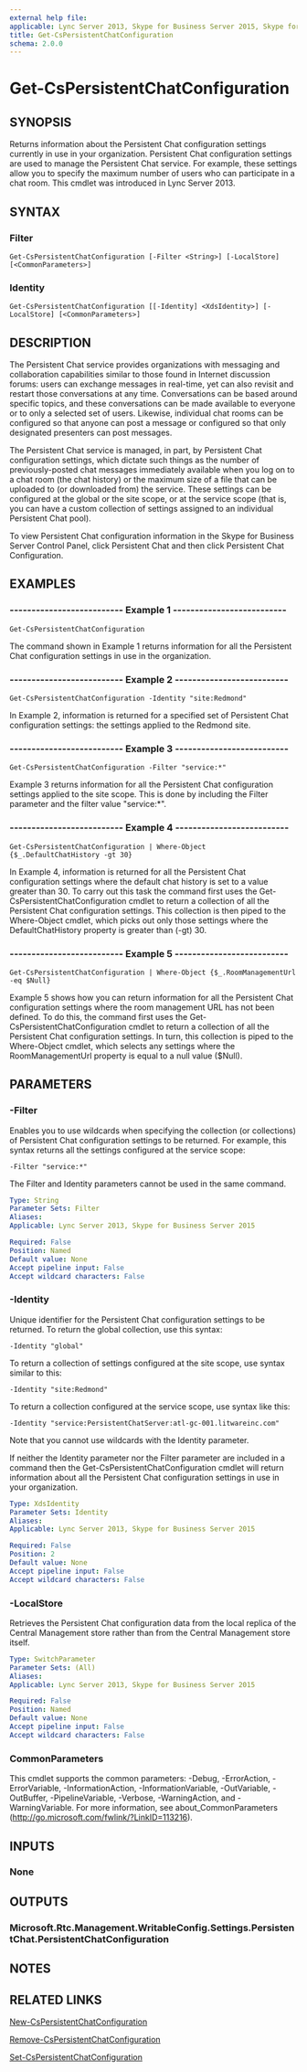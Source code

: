 ```yaml
---
external help file: 
applicable: Lync Server 2013, Skype for Business Server 2015, Skype for Business Server 2019
title: Get-CsPersistentChatConfiguration
schema: 2.0.0
---
```


# Get-CsPersistentChatConfiguration

## SYNOPSIS
Returns information about the Persistent Chat configuration settings currently in use in your organization.
Persistent Chat configuration settings are used to manage the Persistent Chat service.
For example, these settings allow you to specify the maximum number of users who can participate in a chat room.
This cmdlet was introduced in Lync Server 2013.


## SYNTAX

### Filter
```
Get-CsPersistentChatConfiguration [-Filter <String>] [-LocalStore] [<CommonParameters>]
```

### Identity
```
Get-CsPersistentChatConfiguration [[-Identity] <XdsIdentity>] [-LocalStore] [<CommonParameters>]
```

## DESCRIPTION
The Persistent Chat service provides organizations with messaging and collaboration capabilities similar to those found in Internet discussion forums: users can exchange messages in real-time, yet can also revisit and restart those conversations at any time.
Conversations can be based around specific topics, and these conversations can be made available to everyone or to only a selected set of users.
Likewise, individual chat rooms can be configured so that anyone can post a message or configured so that only designated presenters can post messages.

The Persistent Chat service is managed, in part, by Persistent Chat configuration settings, which dictate such things as the number of previously-posted chat messages immediately available when you log on to a chat room (the chat history) or the maximum size of a file that can be uploaded to (or downloaded from) the service.
These settings can be configured at the global or the site scope, or at the service scope (that is, you can have a custom collection of settings assigned to an individual Persistent Chat pool).

To view Persistent Chat configuration information in the Skype for Business Server Control Panel, click Persistent Chat and then click Persistent Chat Configuration.


## EXAMPLES

### -------------------------- Example 1 --------------------------
```
Get-CsPersistentChatConfiguration
```

The command shown in Example 1 returns information for all the Persistent Chat configuration settings in use in the organization.

### -------------------------- Example 2 --------------------------
```
Get-CsPersistentChatConfiguration -Identity "site:Redmond"
```

In Example 2, information is returned for a specified set of Persistent Chat configuration settings: the settings applied to the Redmond site.

### -------------------------- Example 3 --------------------------
```
Get-CsPersistentChatConfiguration -Filter "service:*"
```

Example 3 returns information for all the Persistent Chat configuration settings applied to the site scope.
This is done by including the Filter parameter and the filter value "service:*".

### -------------------------- Example 4 --------------------------
```
Get-CsPersistentChatConfiguration | Where-Object {$_.DefaultChatHistory -gt 30}
```

In Example 4, information is returned for all the Persistent Chat configuration settings where the default chat history is set to a value greater than 30.
To carry out this task the command first uses the Get-CsPersistentChatConfiguration cmdlet to return a collection of all the Persistent Chat configuration settings.
This collection is then piped to the Where-Object cmdlet, which picks out only those settings where the DefaultChatHistory property is greater than (-gt) 30.

### -------------------------- Example 5 --------------------------
```
Get-CsPersistentChatConfiguration | Where-Object {$_.RoomManagementUrl -eq $Null}
```

Example 5 shows how you can return information for all the Persistent Chat configuration settings where the room management URL has not been defined.
To do this, the command first uses the Get-CsPersistentChatConfiguration cmdlet to return a collection of all the Persistent Chat configuration settings.
In turn, this collection is piped to the Where-Object cmdlet, which selects any settings where the RoomManagementUrl property is equal to a null value ($Null).


## PARAMETERS

### -Filter
Enables you to use wildcards when specifying the collection (or collections) of Persistent Chat configuration settings to be returned.
For example, this syntax returns all the settings configured at the service scope:

`-Filter "service:*"`

The Filter and Identity parameters cannot be used in the same command.

```yaml
Type: String
Parameter Sets: Filter
Aliases: 
Applicable: Lync Server 2013, Skype for Business Server 2015

Required: False
Position: Named
Default value: None
Accept pipeline input: False
Accept wildcard characters: False
```

### -Identity
Unique identifier for the Persistent Chat configuration settings to be returned.
To return the global collection, use this syntax:

`-Identity "global"`

To return a collection of settings configured at the site scope, use syntax similar to this:

`-Identity "site:Redmond"`

To return a collection configured at the service scope, use syntax like this:

`-Identity "service:PersistentChatServer:atl-gc-001.litwareinc.com"`

Note that you cannot use wildcards with the Identity parameter.

If neither the Identity parameter nor the Filter parameter are included in a command then the Get-CsPersistentChatConfiguration cmdlet will return information about all the Persistent Chat configuration settings in use in your organization.

```yaml
Type: XdsIdentity
Parameter Sets: Identity
Aliases: 
Applicable: Lync Server 2013, Skype for Business Server 2015

Required: False
Position: 2
Default value: None
Accept pipeline input: False
Accept wildcard characters: False
```

### -LocalStore
Retrieves the Persistent Chat configuration data from the local replica of the Central Management store rather than from the Central Management store itself.

```yaml
Type: SwitchParameter
Parameter Sets: (All)
Aliases: 
Applicable: Lync Server 2013, Skype for Business Server 2015

Required: False
Position: Named
Default value: None
Accept pipeline input: False
Accept wildcard characters: False
```

### CommonParameters
This cmdlet supports the common parameters: -Debug, -ErrorAction, -ErrorVariable, -InformationAction, -InformationVariable, -OutVariable, -OutBuffer, -PipelineVariable, -Verbose, -WarningAction, and -WarningVariable. For more information, see about_CommonParameters (http://go.microsoft.com/fwlink/?LinkID=113216).


## INPUTS

### None


## OUTPUTS

### Microsoft.Rtc.Management.WritableConfig.Settings.PersistentChat.PersistentChatConfiguration


## NOTES


## RELATED LINKS

[New-CsPersistentChatConfiguration](New-CsPersistentChatConfiguration.md)

[Remove-CsPersistentChatConfiguration](Remove-CsPersistentChatConfiguration.md)

[Set-CsPersistentChatConfiguration](Set-CsPersistentChatConfiguration.md)

